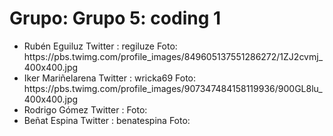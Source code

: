 <h1>Grupo: Grupo 5: coding 1</h1> <ul><li> 
 Rubén Eguiluz
 Twitter : regiluze
 Foto: https://pbs.twimg.com/profile_images/849605137551286272/1ZJ2cvmj_400x400.jpg
</li>
<li> 
 Iker Mariñelarena 
 Twitter : wricka69
 Foto: https://pbs.twimg.com/profile_images/907347484158119936/900GL8lu_400x400.jpg
</li>
<li> 
 Rodrigo Gómez
 Twitter : 
 Foto: 
</li>
<li> 
 Beñat Espina
 Twitter : benatespina
 Foto: 
</li>
</ul>